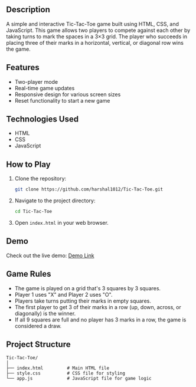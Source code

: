## Description
A simple and interactive Tic-Tac-Toe game built using HTML, CSS, and JavaScript. This game allows two players to compete against each other by taking turns to mark the spaces in a 3×3 grid. The player who succeeds in placing three of their marks in a horizontal, vertical, or diagonal row wins the game.

## Features
- Two-player mode
- Real-time game updates
- Responsive design for various screen sizes
- Reset functionality to start a new game

## Technologies Used
- HTML
- CSS
- JavaScript

## How to Play
1. Clone the repository:
    ```sh
    git clone https://github.com/harshal1012/Tic-Tac-Toe.git
    ```
2. Navigate to the project directory:
    ```sh
    cd Tic-Tac-Toe
    ```
3. Open `index.html` in your web browser.


## Demo
Check out the live demo: [Demo Link](https:/harshal1012.github.io/Tic-Tac-Toe/)

## Game Rules
- The game is played on a grid that's 3 squares by 3 squares.
- Player 1 uses "X" and Player 2 uses "O".
- Players take turns putting their marks in empty squares.
- The first player to get 3 of their marks in a row (up, down, across, or diagonally) is the winner.
- If all 9 squares are full and no player has 3 marks in a row, the game is considered a draw.

## Project Structure
```plaintext
Tic-Tac-Toe/
│
├── index.html         # Main HTML file
├── style.css          # CSS file for styling
└── app.js             # JavaScript file for game logic
